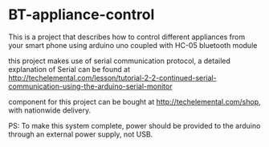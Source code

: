 # BT-appliance-control
This is a project that describes how to control different appliances from your smart phone using arduino uno coupled with HC-05 bluetooth module

this project makes use of serial communication protocol, a detailed explanation of Serial can be found at http://techelemental.com/lesson/tutorial-2-2-continued-serial-communication-using-the-arduino-serial-monitor


component for this project can be bought at http://techelemental.com/shop, with nationwide delivery.


PS: To make this system complete, power should be provided to the arduino through an external power supply, not USB.

